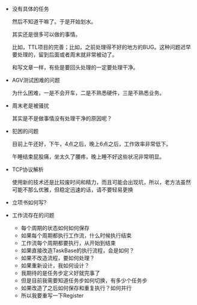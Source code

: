 - 没有具体的任务

  然后不知道干嘛了。于是开始划水。

  其实还是很多可以做的事情。

  比如，TTL项目的完善；比如，之前处理得不好的地方的BUG。这种问题迟早要处理的，留到后面或者周末就非常被动了。

  和写文章一样，有些是要回头处理的一定要处理干净。

- AGV测试困难的问题

  为什么困难，一是不会开车，二是不熟悉硬件，三是不熟悉业务。

- 周末老是被骚扰

  其实是不是做事情没有处理干净的原因呢？

- 犯困的问题

  目前上午还好，下午，4点之后，晚上6点之后，工作效率非常低下。

  午睡结束屁股痛，坐太久了腰疼，晚上睡不好这些状况非常明显。
  
- TCP协议解析

  使用新的技术还是比较废时间和精力，而且可能会出现坑，所以，老方法虽然可能不那么优雅，但稳定迅速的话，请不要轻易更换
  
- 立项书如何写?

- 工作流存在的问题
  - 每个周期的状态如何如何保存
  - 如果每个周期都执行工作流，什么时候执行结束
  - 工作流每个周期都要执行，从开始到结束
  - 如果直接改造TaskBase的执行流程，会是如何？
  - 如果不改造流程，要如何处理？
  - 如果重新设计，我如何设计？
  - 我期待的是任务步定义好就完事了
  - 但是目前我需要知道任务步如何切换，有多少个任务步
  - 如果改造了之后如何保存和重复执行？如何并行
  - 所以我要重写一下Register